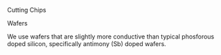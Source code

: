 Cutting Chips

Wafers

We use wafers that are slightly more conductive than typical phosforous doped silicon, specifically antimony (Sb) doped wafers.
